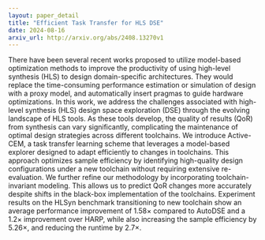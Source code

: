 ```yaml
---
layout: paper_detail
title: "Efficient Task Transfer for HLS DSE"
date: 2024-08-16
arxiv_url: http://arxiv.org/abs/2408.13270v1
---
```


There have been several recent works proposed to utilize model-based optimization methods to improve the productivity of using high-level synthesis (HLS) to design domain-specific architectures. They would replace the time-consuming performance estimation or simulation of design with a proxy model, and automatically insert pragmas to guide hardware optimizations. In this work, we address the challenges associated with high-level synthesis (HLS) design space exploration (DSE) through the evolving landscape of HLS tools. As these tools develop, the quality of results (QoR) from synthesis can vary significantly, complicating the maintenance of optimal design strategies across different toolchains. We introduce Active-CEM, a task transfer learning scheme that leverages a model-based explorer designed to adapt efficiently to changes in toolchains. This approach optimizes sample efficiency by identifying high-quality design configurations under a new toolchain without requiring extensive re-evaluation. We further refine our methodology by incorporating toolchain-invariant modeling. This allows us to predict QoR changes more accurately despite shifts in the black-box implementation of the toolchains. Experiment results on the HLSyn benchmark transitioning to new toolchain show an average performance improvement of 1.58$\times$ compared to AutoDSE and a 1.2$\times$ improvement over HARP, while also increasing the sample efficiency by 5.26$\times$, and reducing the runtime by 2.7$\times$.
